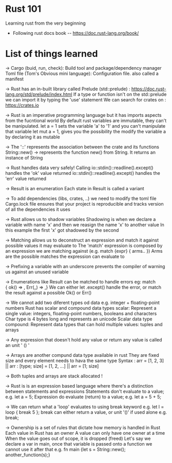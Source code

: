 # Rust 101
Learning rust from the very beginning

- Following rust docs book
-- https://doc.rust-lang.org/book/

# List of things learned
-> Cargo (buid, run, check): Build tool and package/dependency manager
	Toml file (Tom's Obvious mini language): Configuration file. also called a manifest

-> Rust has an in-built library called Prelude (std::prelude) : https://doc.rust-lang.org/std/prelude/index.html
	If a type or function isn't on the std::prelude we can import it by typing the 'use' statement
	We can search for crates on : https://crates.io

-> Rust is an imperative programming language but it has imports aspects from the fucntional world
	By default rust variables are immutable, they can't be manipulated. let a = 1 sets the variable 'a' to '1' and you can't manipulate that variable
	let mut a = 1, gives you the possibility the modify the variable a by declaring it as mutable

-> The '::' represents the association between the crate and its functions
	String::new() -> represents the function new() from String. It returns an instance of String

-> Rust handles data very safely!
	Calling io::stdin()::readline().except() handles the 'ok' value returned 
	io::stdin()::readline().except() handles the 'err' value returned

-> Result is an enumeration 
	Each state in Result is called a variant

-> To add dependencies (libs, crates, ..) we need to modify the toml file
	Cargo.lock file ensures that your project is reproducible and tracks version of all the dependencies it uses

-> Rust allows us to shadow variables
	Shadowing is when we declare a variable with name 'x' and then we reasign the name 'x' to another value
	In this example the first 'x' got shadowed by the second

-> Matching allows us to deconstruct an expression and match it against possible values it may evaluate to
	The 'match' expression is composed by an expression we are matching against (e.g. match {expr} { arms.. })
	Arms are the possible matches the expression can evaluate to
	
-> Prefixing a variable with an underscore prevents the compiler of warning us against an unused variable

-> Enumerations like Result can be matched to handle errors
	eg: match { ok() => , Err(_) => ,}
	We can either let .except() handle the error, or match the result against a possible Ok() or Err()

-> We cannot add two diferent types od data
	e.g. integer + floating-point numbers
	Rust has scalar and compound data types
	scalar: Represent a single value:  integers, floating-point numbers, booleans and characters
	Char type is 4 bytes long and represents an unicode Scalar data type
	compound: Represent data types that can hold multiple values: tuples and arrays

-> Any expression that doesn't hold any value or return any value is called an unit ' () '

-> Arrays are another compund data type available in rust
	They are fixed size and every element needs to hava the same type
	Syntax : arr = [1, 2, 3] || arr : [type; size] = [1, 2, ...] || arr = [1; size]

-> Both tuples and arrays are stack allocated !

-> Rust is is an expression based language where there's a distinction between statements and expressions
	Statements don't evaluate to a value; e.g. let a = 5;
	Expression do evaluate (return) to a value; e.g. let a = 5 + 5;
	
-> We can return what a 'loop' evaluates to using break keyword
	e.g. let l = loop { break 5 };
	break can either return a value, or unit '()' if used alone e.g. break;

-> Ownership is a set of rules that dictate how memory is handled in Rust
	Each value in Rust has an owner
	A value can only have one owner at a time
	When the value goes out of scope, it is dropped (freed)
	Let's say we declare a var in main, once that variable is passed onto a function we cannot use it after that
	e.g. fn main {let s = String::new(); another_function(s);}
